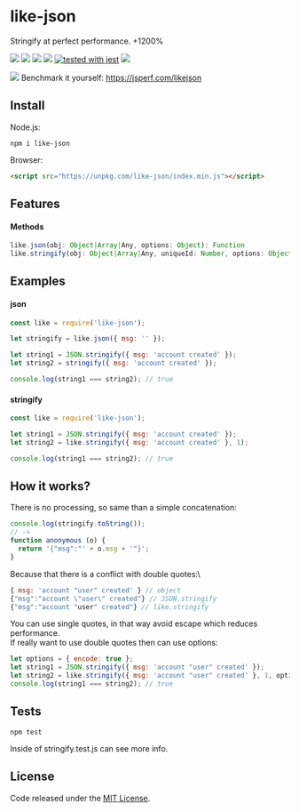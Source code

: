 # like-json

Stringify at perfect performance. +1200%

![](https://img.shields.io/npm/v/like-json.svg) [![](https://img.shields.io/maintenance/yes/2019.svg?style=flat-square)](https://github.com/LuKks/like-json) [![](https://img.shields.io/bundlephobia/min/like-json.svg)](https://github.com/LuKks/like-json/blob/master/index.min.js) ![](https://img.shields.io/npm/dt/like-json.svg) [![tested with jest](https://img.shields.io/badge/tested_with-jest-99424f.svg)](https://github.com/LuKks/like-json) ![](https://img.shields.io/github/license/LuKks/like-json.svg)

![](https://i.imgur.com/utx06e8.png)
Benchmark it yourself: https://jsperf.com/likejson

## Install
Node.js:
```
npm i like-json
```
Browser:
```html
<script src="https://unpkg.com/like-json/index.min.js"></script>
```

## Features
#### Methods
```javascript
like.json(obj: Object|Array|Any, options: Object): Function
like.stringify(obj: Object|Array|Any, uniqueId: Number, options: Object): String
```

## Examples
#### json
```javascript
const like = require('like-json');

let stringify = like.json({ msg: '' });

let string1 = JSON.stringify({ msg: 'account created' });
let string2 = stringify({ msg: 'account created' });

console.log(string1 === string2); // true
```

#### stringify
```javascript
const like = require('like-json');

let string1 = JSON.stringify({ msg: 'account created' });
let string2 = like.stringify({ msg: 'account created' }, 1);

console.log(string1 === string2); // true
```

## How it works?
There is no processing, so same than a simple concatenation:
```javascript
console.log(stringify.toString());
// ->
function anonymous (o) {
  return '{"msg":"' + o.msg + '"}';
}
```

Because that there is a conflict with double quotes:\
```javascript
{ msg: 'account "user" created' } // object
{"msg":"account \"user\" created"} // JSON.stringify
{"msg":"account "user" created"} // like.stringify
```

You can use single quotes, in that way avoid escape which reduces performance.\
If really want to use double quotes then can use options:
```javascript
let options = { encode: true };
let string1 = JSON.stringify({ msg: 'account "user" created' });
let string2 = like.stringify({ msg: 'account "user" created' }, 1, options);
console.log(string1 === string2); // true
```

## Tests
```
npm test
```
Inside of stringify.test.js can see more info.

## License
Code released under the [MIT License](https://github.com/LuKks/like-json/blob/master/LICENSE).
